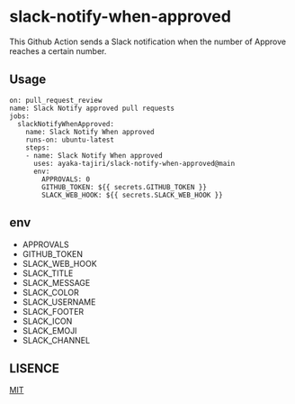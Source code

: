 # slack-notify-when-approved

This Github Action sends a Slack notification when the number of Approve reaches a certain number.

## Usage
```
on: pull_request_review
name: Slack Notify approved pull requests
jobs:
  slackNotifyWhenApproved:
    name: Slack Notify When approved
    runs-on: ubuntu-latest
    steps:
    - name: Slack Notify When approved
      uses: ayaka-tajiri/slack-notify-when-approved@main
      env:
        APPROVALS: 0
        GITHUB_TOKEN: ${{ secrets.GITHUB_TOKEN }}
        SLACK_WEB_HOOK: ${{ secrets.SLACK_WEB_HOOK }}
```

## env
- APPROVALS
- GITHUB_TOKEN
- SLACK_WEB_HOOK
- SLACK_TITLE
- SLACK_MESSAGE
- SLACK_COLOR
- SLACK_USERNAME
- SLACK_FOOTER
- SLACK_ICON
- SLACK_EMOJI
- SLACK_CHANNEL

## LISENCE
[MIT](./LICENSE)
